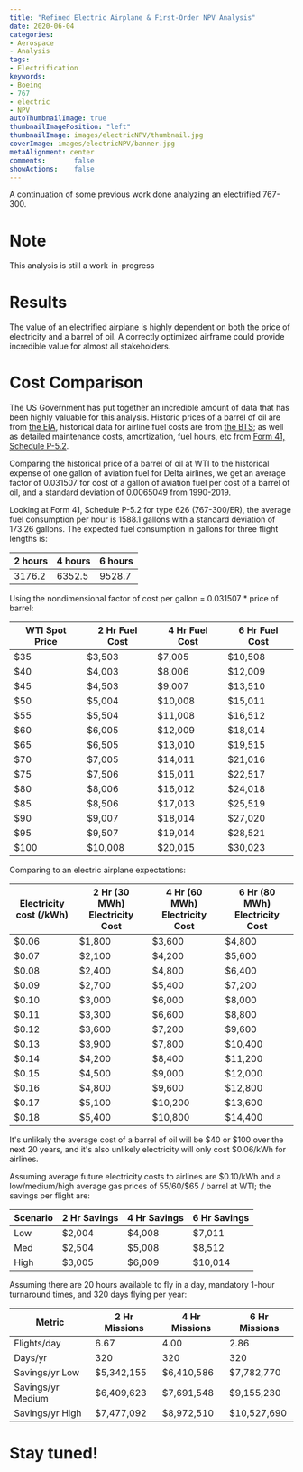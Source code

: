 ```yaml
---
title: "Refined Electric Airplane & First-Order NPV Analysis"
date: 2020-06-04
categories:
- Aerospace
- Analysis
tags:
- Electrification
keywords:
- Boeing
- 767
- electric
- NPV
autoThumbnailImage: true
thumbnailImagePosition: "left"
thumbnailImage: images/electricNPV/thumbnail.jpg
coverImage: images/electricNPV/banner.jpg
metaAlignment: center
comments:       false
showActions:    false
---
```


A continuation of some previous work done analyzing an electrified 767-300.

<!--more-->

# Note

This analysis is still a work-in-progress

# Results

The value of an electrified airplane is highly dependent on both the price of electricity and a barrel of oil.
A correctly optimized airframe could provide incredible value for almost all stakeholders.

# Cost Comparison

The US Government has put together an incredible amount of data that has been highly valuable for this analysis.
Historic prices of a barrel of oil are from [the EIA](https://www.eia.gov/dnav/pet/hist/LeafHandler.ashx?n=PET&s=RWTC&f=M),
historical data for airline fuel costs are from [the BTS](https://www.transtats.bts.gov/fuel.asp?pn=1);
as well as detailed maintenance costs, amortization, fuel hours, etc from [Form 41, Schedule P-5.2](https://www.transtats.bts.gov/Fields.asp).

Comparing the historical price of a barrel of oil at WTI to the historical expense of one gallon of aviation fuel for Delta airlines, we get an average factor of 0.031507 for cost of a gallon of aviation fuel per cost of a barrel of oil, and a standard deviation of 0.0065049 from 1990-2019.

Looking at Form 41, Schedule P-5.2 for type 626 (767-300/ER), the average fuel consumption per hour is 1588.1 gallons with a standard deviation of 173.26 gallons.
The expected fuel consumption in gallons for three flight lengths is:

| 2 hours | 4 hours | 6 hours |
|---------|---------|---------|
| 3176.2  | 6352.5  | 9528.7  |

Using the nondimensional factor of cost per gallon = 0.031507 * price of barrel:

| WTI Spot Price | 2 Hr Fuel Cost | 4 Hr Fuel Cost | 6 Hr Fuel Cost |
|----------------|----------------|----------------|----------------|
|  $35           |  $3,503        |  $7,005        |  $10,508       |
|  $40           |  $4,003        |  $8,006        |  $12,009       |
|  $45           |  $4,503        |  $9,007        |  $13,510       |
|  $50           |  $5,004        |  $10,008       |  $15,011       |
|  $55           |  $5,504        |  $11,008       |  $16,512       |
|  $60           |  $6,005        |  $12,009       |  $18,014       |
|  $65           |  $6,505        |  $13,010       |  $19,515       |
|  $70           |  $7,005        |  $14,011       |  $21,016       |
|  $75           |  $7,506        |  $15,011       |  $22,517       |
|  $80           |  $8,006        |  $16,012       |  $24,018       |
|  $85           |  $8,506        |  $17,013       |  $25,519       |
|  $90           |  $9,007        |  $18,014       |  $27,020       |
|  $95           |  $9,507        |  $19,014       |  $28,521       |
|  $100          |  $10,008       |  $20,015       |  $30,023       |

Comparing to an electric airplane expectations:

| Electricity cost (/kWh) | 2 Hr (30 MWh) Electricity Cost | 4 Hr (60 MWh) Electricity Cost | 6 Hr (80 MWh) Electricity Cost |
|-------------------------|--------------------------------|--------------------------------|--------------------------------|
|  $0.06                  |  $1,800                        |  $3,600                        |  $4,800                        |
|  $0.07                  |  $2,100                        |  $4,200                        |  $5,600                        |
|  $0.08                  |  $2,400                        |  $4,800                        |  $6,400                        |
|  $0.09                  |  $2,700                        |  $5,400                        |  $7,200                        |
|  $0.10                  |  $3,000                        |  $6,000                        |  $8,000                        |
|  $0.11                  |  $3,300                        |  $6,600                        |  $8,800                        |
|  $0.12                  |  $3,600                        |  $7,200                        |  $9,600                        |
|  $0.13                  |  $3,900                        |  $7,800                        |  $10,400                       |
|  $0.14                  |  $4,200                        |  $8,400                        |  $11,200                       |
|  $0.15                  |  $4,500                        |  $9,000                        |  $12,000                       |
|  $0.16                  |  $4,800                        |  $9,600                        |  $12,800                       |
|  $0.17                  |  $5,100                        |  $10,200                       |  $13,600                       |
|  $0.18                  |  $5,400                        |  $10,800                       |  $14,400                       |

It's unlikely the average cost of a barrel of oil will be $40 or $100 over the next 20 years, and it's also unlikely electricity will only cost $0.06/kWh for airlines.

Assuming average future electricity costs to airlines are $0.10/kWh and a low/medium/high average gas prices of $55/$60/$65 / barrel at WTI; the savings per flight are:

| Scenario | 2 Hr Savings | 4 Hr Savings | 6 Hr Savings |
|----------|--------------|--------------|--------------|
| Low      |  $2,004      |  $4,008      |  $7,011      |
| Med      |  $2,504      |  $5,008      |  $8,512      |
| High     |  $3,005      |  $6,009      |  $10,014     |

Assuming there are 20 hours available to fly in a day, mandatory 1-hour turnaround times, and 320 days flying per year:

| Metric            | 2 Hr Missions | 4 Hr Missions | 6 Hr Missions |
|-------------------|---------------|---------------|---------------|
| Flights/day       | 6.67          | 4.00          | 2.86          |
| Days/yr           | 320           | 320           | 320           |
| Savings/yr Low    |  $5,342,155   |  $6,410,586   |  $7,782,770   |
| Savings/yr Medium |  $6,409,623   |  $7,691,548   |  $9,155,230   |
| Savings/yr High   |  $7,477,092   |  $8,972,510   |  $10,527,690  |


# Stay tuned!

